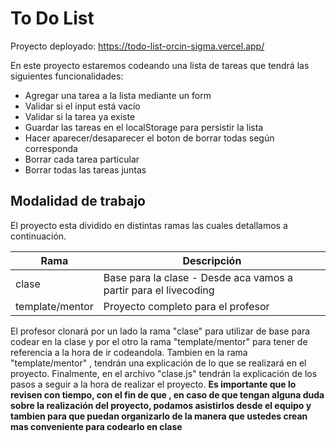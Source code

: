 # To Do List

Proyecto deployado: https://todo-list-orcin-sigma.vercel.app/

En este proyecto estaremos codeando una lista de tareas que tendrá las siguientes funcionalidades:

- Agregar una tarea a la lista mediante un form
- Validar si el input está vacío
- Validar si la tarea ya existe
- Guardar las tareas en el localStorage para persistir la lista
- Hacer aparecer/desaparecer el boton de borrar todas según corresponda
- Borrar cada tarea particular
- Borrar todas las tareas juntas

## Modalidad de trabajo

El proyecto esta dividido en distintas ramas las cuales detallamos a continuación.

| Rama            | Descripción                                                      |
| --------------- | ---------------------------------------------------------------- |
| clase            | Base para la clase - Desde aca vamos a partir para el livecoding |
| template/mentor | Proyecto completo para el profesor                               |

El profesor clonará por un lado la rama "clase" para utilizar de base para codear en la clase y por el otro la rama "template/mentor" para tener de referencia a la hora de ir codeandola.
Tambien en la rama "template/mentor" , tendrán una explicación de lo que se realizará en el proyecto. Finalmente, en el archivo "clase.js" tendrán la explicación de los pasos a seguir a la hora de realizar el proyecto. **Es importante que lo revisen con tiempo, con el fin de que , en caso de que tengan alguna duda sobre la realización del proyecto, podamos asistirlos desde el equipo y tambien para que puedan organizarlo de la manera que ustedes crean mas conveniente para codearlo en clase**
